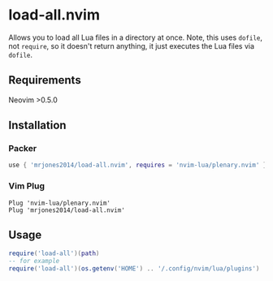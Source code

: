 # load-all.nvim

Allows you to load all Lua files in a directory at once. Note, this uses `dofile`, not `require`, so it doesn't
return anything, it just executes the Lua files via `dofile`.

## Requirements

Neovim >0.5.0

## Installation

### Packer

```lua
use { 'mrjones2014/load-all.nvim', requires = 'nvim-lua/plenary.nvim' }
```

### Vim Plug

```VimL
Plug 'nvim-lua/plenary.nvim'
Plug 'mrjones2014/load-all.nvim'
```

## Usage

```lua
require('load-all')(path)
-- for example
require('load-all')(os.getenv('HOME') .. '/.config/nvim/lua/plugins')
```
